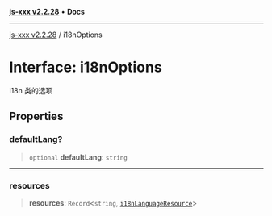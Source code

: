 [**js-xxx v2.2.28**](../README.md) • **Docs**

***

[js-xxx v2.2.28](../README.md) / i18nOptions

# Interface: i18nOptions

i18n 类的选项

## Properties

### defaultLang?

> `optional` **defaultLang**: `string`

***

### resources

> **resources**: `Record`\<`string`, [`i18nLanguageResource`](i18nLanguageResource.md)\>
